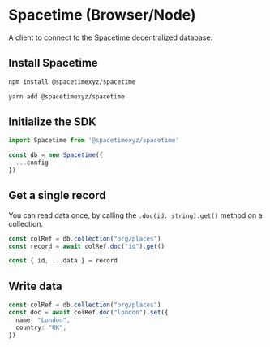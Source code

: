 # Spacetime (Browser/Node)

A client to connect to the Spacetime decentralized database.


## Install Spacetime

```bash
npm install @spacetimexyz/spacetime
```
```bash
yarn add @spacetimexyz/spacetime
```

## Initialize the SDK

```typescript
import Spacetime from '@spacetimexyz/spacetime'

const db = new Spacetime({
  ...config
})
```

## Get a single record

You can read data once, by calling the `.doc(id: string).get()` method on a collection.

```ts
const colRef = db.collection("org/places")
const record = await colRef.doc("id").get()

const { id, ...data } = record
```


## Write data 

```ts
const colRef = db.collection("org/places")
const doc = await colRef.doc("london").set({
  name: "London",
  country: "UK",
})
```

